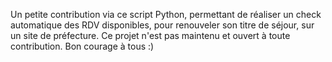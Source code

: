 Un petite contribution via ce script Python, permettant de réaliser un check automatique des RDV disponibles, pour renouveler son titre de séjour, sur un site de préfecture. Ce projet n'est pas maintenu et ouvert à toute contribution.
Bon courage à tous :)